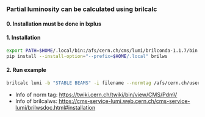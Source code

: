 ### Partial luminosity can be calculated using brilcalc  

#### 0. Installation must be done in lxplus  

#### 1. Installation  

```bash  
export PATH=$HOME/.local/bin:/afs/cern.ch/cms/lumi/brilconda-1.1.7/bin:$PATH  
pip install --install-option="--prefix=$HOME/.local" brilws  
```  
#### 2. Run example  

```bash
brilcalc lumi -b "STABLE BEAMS" -i filename --normtag /afs/cern.ch/user/l/lumipro/public/normtag_file/normtag_DATACERT.json  
```  

 - Info of norm tag: https://twiki.cern.ch/twiki/bin/view/CMS/PdmV
 - Info of brilcalws: https://cms-service-lumi.web.cern.ch/cms-service-lumi/brilwsdoc.html#installation
